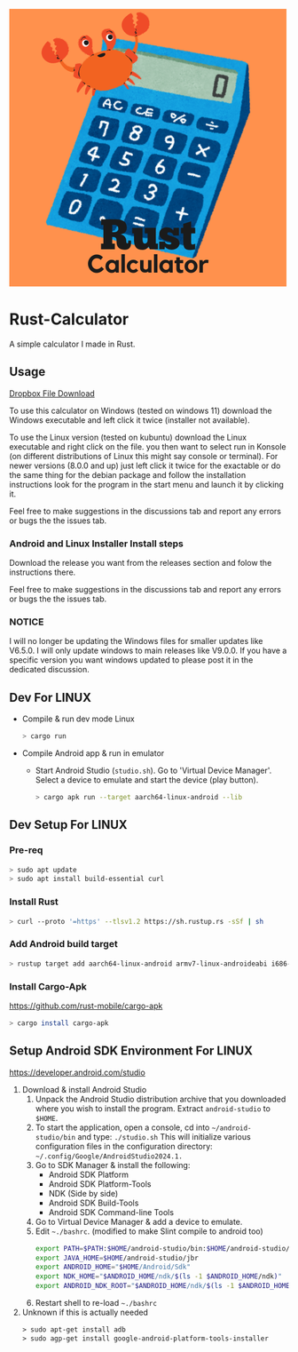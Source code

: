 ![logo/icon for rust calc](/icon.png)

# Rust-Calculator

A simple calculator I made in Rust.

## Usage

[Dropbox File Download](https://www.dropbox.com/scl/fo/v65uvyfaletwsikna5m57/AE5xTG4bKB2_DL0ocXvFZkg?rlkey=4gbqwfq8ofolgu4hbzg99wz8z&st=21n8n7hd&dl=0)

To use this calculator on Windows (tested on windows 11) download the Windows executable and left click it twice (installer not available).

To use the Linux version (tested on kubuntu) download the Linux executable and right click on the file. you then want to select run in Konsole (on different distributions of Linux this might say console or terminal). For newer versions (8.0.0 and up) just left click it twice  for the exactable or do the same thing for the debian package and follow the installation instructions look for the program in the start menu and launch it by clicking it.

Feel free to make suggestions in the discussions tab and report any errors or bugs the the issues tab.


### Android and Linux Installer Install steps

Download the release you want from the releases section and folow the instructions there.

Feel free to make suggestions in the discussions tab and report any errors or bugs the the issues tab.

### NOTICE
I will no longer be updating the Windows files for smaller updates like V6.5.0. I will only update windows to main releases like V9.0.0. If you have a specific version you want windows updated to please post it in the dedicated discussion.

## Dev For LINUX

* Compile & run dev mode Linux

    ```bash
    > cargo run
    ```

* Compile Android app & run in emulator

    * Start Android Studio (`studio.sh`). Go to 'Virtual Device Manager'.  Select a device to emulate and start the device (play button).

        ```bash
        > cargo apk run --target aarch64-linux-android --lib
        ```

## Dev Setup For LINUX

### Pre-req

```bash
> sudo apt update
> sudo apt install build-essential curl 
```

### Install Rust

```bash
> curl --proto '=https' --tlsv1.2 https://sh.rustup.rs -sSf | sh
```

### Add Android build target

```bash
> rustup target add aarch64-linux-android armv7-linux-androideabi i686-linux-android x86_64-linux-android
```

### Install Cargo-Apk

https://github.com/rust-mobile/cargo-apk

```bash
> cargo install cargo-apk
```

## Setup Android SDK Environment For LINUX

https://developer.android.com/studio

1. Download & install Android Studio
    1. Unpack the Android Studio distribution archive that you downloaded where you wish to install the program. Extract `android-studio` to `$HOME`.
    2. To start the application, open a console, cd into `~/android-studio/bin` and type: `./studio.sh`
      This will initialize various configuration files in the configuration directory: `~/.config/Google/AndroidStudio2024.1.`
    3. Go to SDK Manager & install the following:
        * Android SDK Platform
        * Android SDK Platform-Tools
        * NDK (Side by side)
        * Android SDK Build-Tools
        * Android SDK Command-line Tools
    4. Go to Virtual Device Manager & add a device to emulate.
    5. Edit `~./bashrc`. (modified to make Slint compile to android too)
        ```bash
        export PATH=$PATH:$HOME/android-studio/bin:$HOME/android-studio/jbr/bin
        export JAVA_HOME=$HOME/android-studio/jbr
        export ANDROID_HOME="$HOME/Android/Sdk"
        export NDK_HOME="$ANDROID_HOME/ndk/$(ls -1 $ANDROID_HOME/ndk)"
        export ANDROID_NDK_ROOT="$ANDROID_HOME/ndk/$(ls -1 $ANDROID_HOME/ndk)"
        ```
    6. Restart shell to re-load `~./bashrc`
2. Unknown if this is actually needed
    ```
    > sudo apt-get install adb
    > sudo agp-get install google-android-platform-tools-installer
    ```
